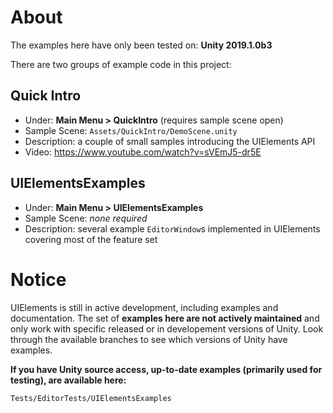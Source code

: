 # About

The examples here have only been tested on: **Unity 2019.1.0b3**

There are two groups of example code in this project:

## Quick Intro
* Under: **Main Menu > QuickIntro** (requires sample scene open)
* Sample Scene: `Assets/QuickIntro/DemoScene.unity`
* Description: a couple of small samples introducing the UIElements API
* Video: https://www.youtube.com/watch?v=sVEmJ5-dr5E

## UIElementsExamples
* Under: **Main Menu > UIElementsExamples**
* Sample Scene: *none required*
* Description: several example `EditorWindow`s implemented in UIElements covering most of the feature set

# Notice

UIElements is still in active development, including examples and documentation. The set of **examples here are not actively maintained** and only work with specific released or in developement versions of Unity. Look through the available branches to see which versions of Unity have examples.

**If you have Unity source access, up-to-date examples (primarily used for testing), are available here:**
```
Tests/EditorTests/UIElementsExamples
```